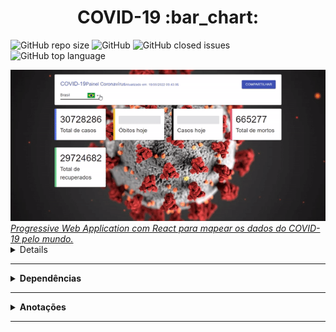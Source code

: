 <h1 align="center">COVID-19 :bar_chart:</h1>

<p align="center">
  
![GitHub repo size](https://img.shields.io/github/repo-size/william1mendes000/Mapeamento-covid19) ![GitHub](https://img.shields.io/github/license/william1mendes000/Mapeamento-covid19) ![GitHub closed issues](https://img.shields.io/github/issues-closed-raw/william1mendes000/Mapeamento-covid19) ![GitHub top language](https://img.shields.io/github/languages/top/william1mendes000/Mapeamento-covid19)


</p>

<a href="https://mapeamento-covid19dio.netlify.app/">
    <img
      src="https://github.com/william1mendes000/Mapeamento-covid19/blob/main/covid19-dio/src/assets/images/covid.gif"
      alt="COVID-19 PWA" 
  </a>


 <br />
  <i>Progressive Web Application com React para mapear os dados do COVID-19 pelo mundo.</i>
  


<details>
  <summary><strong>Fontes</strong></summary>
  
  <br />
  
  <p align="left">
    <a href="https://github.com/Tautorn/covid19-pwa">Projeto Original</a> <br />
    <a href="https://coronavirus-19-api.herokuapp.com/countries">API</a> <br />
    <a href="https://www.softicons.com/web-icons/flag-icons-by-custom-icon-design">Flag Icons</a>
  </p>
  
</details>

<hr />

<details>
  
  <summary><strong>Dependências</strong></summary>
  
  <br />

  <pre>npm i styled-components</pre>
  <pre>npm i @material-ui/core</pre>
  <pre>npm i @material-ui/lab</pre>
  <pre>npm i --save-dev customize-cra</pre>
  <pre>npm i --save-dev react-app-rewired</pre>

</details>

<hr />

<details>
  
  <summary><strong>Anotações</strong></summary>
  
  <br />
  
  <p align="left">
    Skeleton - Melhora a interface de loading. <br />
    useState - Manipula variáveis. <br />
  </p>
  
</details>

<hr />

